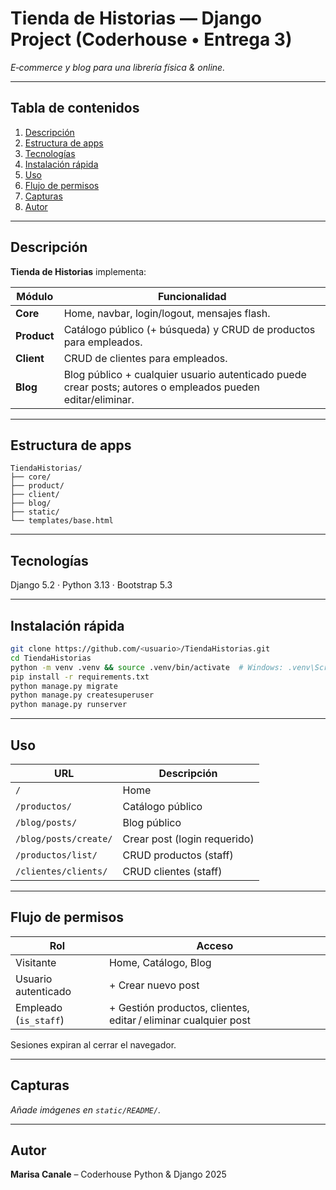 # Tienda de Historias — Django Project (Coderhouse • Entrega 3)

_E‑commerce y blog para una librería física & online._

---

## Tabla de contenidos
1. [Descripción](#descripción)
2. [Estructura de apps](#estructura-de-apps)
3. [Tecnologías](#tecnologías)
4. [Instalación rápida](#instalación-rápida)
5. [Uso](#uso)
6. [Flujo de permisos](#flujo-de-permisos)
7. [Capturas](#capturas)
8. [Autor](#autor)

---

## Descripción

**Tienda de Historias** implementa:

| Módulo | Funcionalidad |
|--------|---------------|
| **Core**    | Home, navbar, login/logout, mensajes flash. |
| **Product** | Catálogo público (+ búsqueda) y CRUD de productos para empleados. |
| **Client**  | CRUD de clientes para empleados. |
| **Blog**    | Blog público + cualquier usuario autenticado puede crear posts; autores o empleados pueden editar/eliminar. |

---

## Estructura de apps

```text
TiendaHistorias/
├── core/
├── product/
├── client/
├── blog/
├── static/
└── templates/base.html
```

---

## Tecnologías
Django 5.2 · Python 3.13 · Bootstrap 5.3

---

## Instalación rápida

```bash
git clone https://github.com/<usuario>/TiendaHistorias.git
cd TiendaHistorias
python -m venv .venv && source .venv/bin/activate  # Windows: .venv\Scripts\activate
pip install -r requirements.txt
python manage.py migrate
python manage.py createsuperuser
python manage.py runserver
```

---

## Uso

| URL | Descripción |
|-----|-------------|
| `/` | Home |
| `/productos/` | Catálogo público |
| `/blog/posts/` | Blog público |
| `/blog/posts/create/` | Crear post (login requerido) |
| `/productos/list/` | CRUD productos (staff) |
| `/clientes/clients/` | CRUD clientes (staff) |

---

## Flujo de permisos

| Rol | Acceso |
|-----|--------|
| Visitante | Home, Catálogo, Blog |
| Usuario autenticado | + Crear nuevo post |
| Empleado (`is_staff`) | + Gestión productos, clientes, editar / eliminar cualquier post |

Sesiones expiran al cerrar el navegador.

---

## Capturas
_Añade imágenes en `static/README/`._

---

## Autor
**Marisa Canale** – Coderhouse Python & Django 2025
